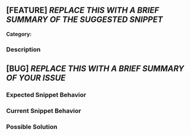<!--- Provide a general summary of the issue in the Title above -->
<!--- Add the prefix [BUG] or [FEATURE] to the Title -->

<!--- In case it's a feature suggestion, otherwise delete this section -->
<!--- Make sure there isn't already a snippet accomplishing your goal -->
## [FEATURE] _REPLACE THIS WITH A BRIEF SUMMARY OF THE SUGGESTED SNIPPET_
**Category:** <!-- One of the existing categories preferably -->
### Description <!-- IF NEEDED -->
<!-- More detailed description of the snippet you want to be included in 30-seconds-of-code -->


<!--- In case it's a bug, otherwise delete this section-->
<!--- Make sure there isn't already an open issue for your problem -->
## [BUG] _REPLACE THIS WITH A BRIEF SUMMARY OF YOUR ISSUE_
### Expected Snippet Behavior
<!--- If you're describing a bug, tell us what should happen -->
<!--- If you're suggesting a change/improvement, tell us how it should work -->

### Current Snippet Behavior
<!--- If describing a bug, tell us what happens instead of the expected behavior -->
<!--- If suggesting a change/improvement, explain the difference from current behavior -->

### Possible Solution
<!--- Not obligatory, but suggest a fix/reason for the bug, -->
<!--- or ideas how to implement the addition or change -->

